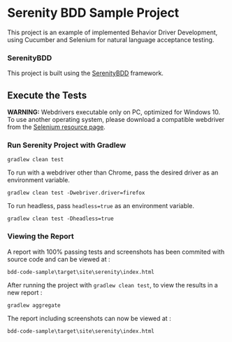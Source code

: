 # Serenity BDD Sample Project

This project is an example of implemented Behavior Driver Development, using Cucumber and Selenium for 
natural language acceptance testing.

### SerenityBDD 

This project is built using the [SerenityBDD](https://github.com/serenity-bdd/serenity-core) framework.

## Execute the Tests

__WARNING:__ Webdrivers executable only on PC, optimized for Windows 10. To use another operating system, please 
download a compatible webdriver from the [Selenium resource page](https://www.seleniumhq.org/download/).

### Run Serenity Project with Gradlew

	gradlew clean test

To run with a webdriver other than Chrome, pass the desired driver as an environment variable.

    gradlew clean test -Dwebriver.driver=firefox

To run headless, pass `headless=true` as an environment variable.

    gradlew clean test -Dheadless=true

### Viewing the Report

A report with 100% passing tests and screenshots has been commited with source code and can be viewed at :

    bdd-code-sample\target\site\serenity\index.html

After running the project with `gradlew clean test`, to view the results in a new report :

    gradlew aggregate

The report including screenshots can now be viewed at :

    bdd-code-sample\target\site\serenity\index.html